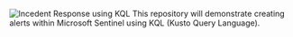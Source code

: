 ![Incedent Response using KQL](https://imgur.com/a/YE2enT2)
This repository will demonstrate creating alerts within Microsoft Sentinel using KQL (Kusto Query Language). 
